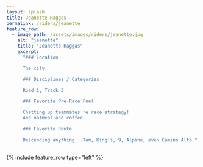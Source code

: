```yaml
---
layout: splash
title: Jeanette Haggas
permalink: /riders/jeanette
feature_row:
  - image_path: /assets/images/riders/jeanette.jpg
    alt: "jeanette"
    title: "Jeanette Haggas"
    excerpt:
      "### Location

      The city

      ### Disciplines / Categories

      Road 1, Track 3

      ### Favorite Pre-Race Fuel

      Chatting up teammates re race strategy!
      And oatmeal and coffee.  

      ### Favorite Route

      Descending anything...Tam, King’s, 9, Alpine, even Camino Alto."
---
```


{% include feature_row type="left" %}
